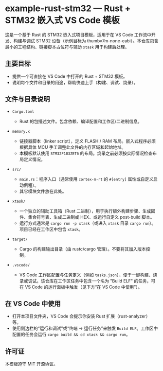 # example-rust-stm32 — Rust + STM32 嵌入式 VS Code 模板

这是一个基于 Rust 的 STM32 嵌入式项目模板，适用于在 VS Code 工作流中开发、构建与调试 STM32 设备（示例目标为 thumbv7m-none-eabi）。本仓库包含最小的工程结构、链接脚本占位符与辅助 `xtask` 用于构建后处理。

## 主要目标

- 提供一个可直接在 VS Code 中打开的 Rust + STM32 模板。
- 说明每个文件和目录的用途，帮助快速上手（构建、调试、烧录）。

## 文件与目录说明

- `Cargo.toml`
	- Rust 的包描述文件。包含依赖、编译配置和工作区/二进制信息。

- `memory.x`
	- 链接器脚本（linker script），定义 FLASH / RAM 布局。嵌入式程序必须根据具体 MCU 手工调整此文件的内存区域和起始地址。
    - 本模板默认使用 `STM32F103ZET6` 的布局。烧录之前必须按实际情况检查布局定义情况。

- `src/`
	- `main.rs`：程序入口（通常使用 `cortex-m-rt` 的 `#[entry]` 属性或自定义启动例程）。
	- 其它模块文件放在此处。

- `xtask/`
	- 一个独立的辅助工具箱（Rust 二进制），用于执行额外构建步骤、生成固件、集合符号表、生成二进制或 HEX、或运行自定义 post-build 脚本。
	- 运行方式通常是 `cargo run -p xtask`（或进入 `xtask` 目录 `cargo run`）。项目已经在工作区中包含 `xtask`。

- `target/`
	- Cargo 的构建输出目录（由 rustc/cargo 管理）。不要将其加入版本控制。

- `.vscode/`
	- VS Code 工作区配置与任务定义（例如 `tasks.json`），便于一键构建、烧录或调试。该仓库在工作区任务中包含一个名为 "Build ELF" 的任务，可在 VS Code 的运行面板中触发（见下方“在 VS Code 中使用”）。

## 在 VS Code 中使用

- 打开本项目文件夹，VS Code 会提示你安装 Rust 扩展（rust-analyzer）等。
- 使用侧边栏的“运行和调试”或“终端 -> 运行任务”来触发 `Build ELF`。工作区中配置的任务会运行 `cargo build && cd xtask && cargo run`。

## 许可证

本模板遵守 MIT 开源协议。
